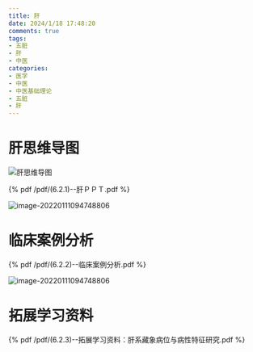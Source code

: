 ```yaml
---
title: 肝
date: 2024/1/18 17:48:20
comments: true
tags: 
- 五脏
- 肝
- 中医
categories: 
- 医学
- 中医
- 中医基础理论
- 五脏
- 肝
---
```


# 肝思维导图

![肝思维导图](../images/中医/肝.png)

{% pdf /pdf/(6.2.1)--肝ＰＰＴ.pdf %}

![image-20220111094748806](../images/中医/肝字解释.png)

# 临床案例分析

{% pdf /pdf/(6.2.2)--临床案例分析.pdf %}

![image-20220111094748806](../images/中医/肝字解释.png)

# 拓展学习资料

{% pdf /pdf/(6.2.3)--拓展学习资料：肝系藏象病位与病性特征研究.pdf %}

